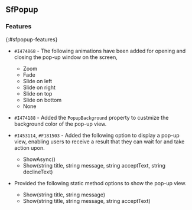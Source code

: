 ## SfPopup

### Features
{:#sfpopup-features}

- `#I474868` - The following animations have been added for opening and closing the pop-up window on the screen,

   * Zoom
   * Fade
   * Slide on left
   * Slide on right
   * Slide on top
   * Slide on bottom
   * None
   
- `#I474188` - Added the `PopupBackground` property to custmize the background color of the pop-up view.
		
- `#I453114`, `#F181503` - Added the following option to display a pop-up view, enabling users to receive a result that they can wait for and take action upon.
		
   * ShowAsync()
   * Show(string title, string message, string acceptText, string declineText)
		
* Provided the following static method options to show the pop-up view.

   * Show(string title, string message)
   * Show(string title, string message, string acceptText)
		